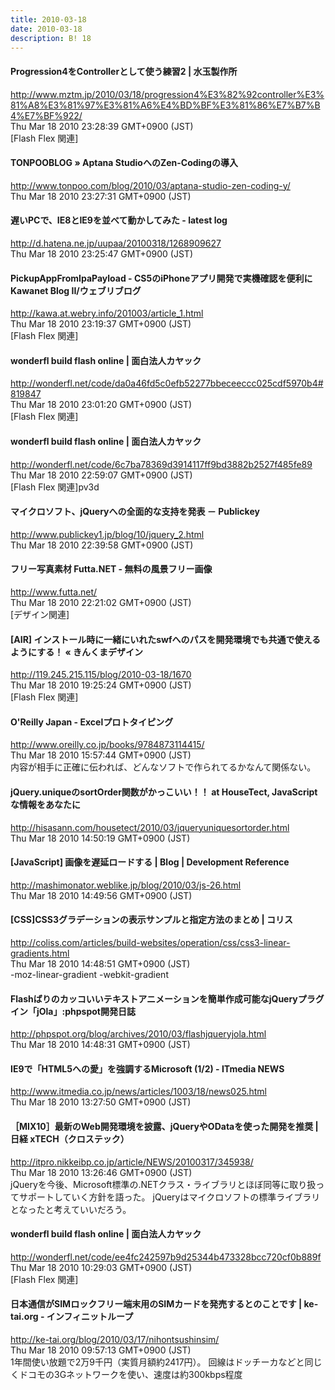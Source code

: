 ```yaml
---
title: 2010-03-18
date: 2010-03-18
description: B! 18
---
```


#### Progression4をControllerとして使う練習2 | 水玉製作所
http://www.mztm.jp/2010/03/18/progression4%E3%82%92controller%E3%81%A8%E3%81%97%E3%81%A6%E4%BD%BF%E3%81%86%E7%B7%B4%E7%BF%922/<br>
Thu Mar 18 2010 23:28:39 GMT+0900 (JST)<br>
[Flash Flex 関連]


#### TONPOOBLOG » Aptana StudioへのZen-Codingの導入 
http://www.tonpoo.com/blog/2010/03/aptana-studio-zen-coding-y/<br>
Thu Mar 18 2010 23:27:31 GMT+0900 (JST)<br>


####  遅いPCで、IE8とIE9を並べて動かしてみた - latest log
http://d.hatena.ne.jp/uupaa/20100318/1268909627<br>
Thu Mar 18 2010 23:25:47 GMT+0900 (JST)<br>


#### PickupAppFromIpaPayload - CS5のiPhoneアプリ開発で実機確認を便利に Kawanet Blog II/ウェブリブログ
http://kawa.at.webry.info/201003/article_1.html<br>
Thu Mar 18 2010 23:19:37 GMT+0900 (JST)<br>
[Flash Flex 関連]


#### wonderfl build flash online | 面白法人カヤック
http://wonderfl.net/code/da0a46fd5c0efb52277bbeceeccc025cdf5970b4#819847<br>
Thu Mar 18 2010 23:01:20 GMT+0900 (JST)<br>
[Flash Flex 関連]


#### wonderfl build flash online | 面白法人カヤック
http://wonderfl.net/code/6c7ba78369d3914117ff9bd3882b2527f485fe89<br>
Thu Mar 18 2010 22:59:07 GMT+0900 (JST)<br>
[Flash Flex 関連]pv3d


#### マイクロソフト、jQueryへの全面的な支持を発表 － Publickey
http://www.publickey1.jp/blog/10/jquery_2.html<br>
Thu Mar 18 2010 22:39:58 GMT+0900 (JST)<br>


#### フリー写真素材 Futta.NET - 無料の風景フリー画像
http://www.futta.net/<br>
Thu Mar 18 2010 22:21:02 GMT+0900 (JST)<br>
[デザイン関連]


#### [AIR] インストール時に一緒にいれたswfへのパスを開発環境でも共通で使えるようにする！ « きんくまデザイン
http://119.245.215.115/blog/2010-03-18/1670<br>
Thu Mar 18 2010 19:25:24 GMT+0900 (JST)<br>
[Flash Flex 関連]


#### O'Reilly Japan - Excelプロトタイピング
http://www.oreilly.co.jp/books/9784873114415/<br>
Thu Mar 18 2010 15:57:44 GMT+0900 (JST)<br>
内容が相手に正確に伝われば、どんなソフトで作られてるかなんて関係ない。


#### jQuery.uniqueのsortOrder関数がかっこいい！！ at HouseTect, JavaScriptな情報をあなたに
http://hisasann.com/housetect/2010/03/jqueryuniquesortorder.html<br>
Thu Mar 18 2010 14:50:19 GMT+0900 (JST)<br>


#### [JavaScript] 画像を遅延ロードする | Blog | Development Reference
http://mashimonator.weblike.jp/blog/2010/03/js-26.html<br>
Thu Mar 18 2010 14:49:56 GMT+0900 (JST)<br>


####   [CSS]CSS3グラデーションの表示サンプルと指定方法のまとめ | コリス
http://coliss.com/articles/build-websites/operation/css/css3-linear-gradients.html<br>
Thu Mar 18 2010 14:48:51 GMT+0900 (JST)<br>
-moz-linear-gradient -webkit-gradient


#### Flashばりのカッコいいテキストアニメーションを簡単作成可能なjQueryプラグイン「jOla」:phpspot開発日誌
http://phpspot.org/blog/archives/2010/03/flashjqueryjola.html<br>
Thu Mar 18 2010 14:48:31 GMT+0900 (JST)<br>


####  IE9で「HTML5への愛」を強調するMicrosoft (1/2) - ITmedia NEWS
http://www.itmedia.co.jp/news/articles/1003/18/news025.html<br>
Thu Mar 18 2010 13:27:50 GMT+0900 (JST)<br>


#### ［MIX10］最新のWeb開発環境を披露、jQueryやODataを使った開発を推奨 | 日経 xTECH（クロステック）
http://itpro.nikkeibp.co.jp/article/NEWS/20100317/345938/<br>
Thu Mar 18 2010 13:26:46 GMT+0900 (JST)<br>
jQueryを今後、Microsoft標準の.NETクラス・ライブラリとほぼ同等に取り扱ってサポートしていく方針を語った。 jQueryはマイクロソフトの標準ライブラリとなったと考えていいだろう。


#### wonderfl build flash online | 面白法人カヤック
http://wonderfl.net/code/ee4fc242597b9d25344b473328bcc720cf0b889f<br>
Thu Mar 18 2010 10:29:03 GMT+0900 (JST)<br>
[Flash Flex 関連]


#### 日本通信がSIMロックフリー端末用のSIMカードを発売するとのことです | ke-tai.org - インフィニットループ
http://ke-tai.org/blog/2010/03/17/nihontsushinsim/<br>
Thu Mar 18 2010 09:57:13 GMT+0900 (JST)<br>
1年間使い放題で2万9千円（実質月額約2417円）。 回線はドッチーカなどと同じくドコモの3Gネットワークを使い、速度は約300kbps程度


